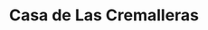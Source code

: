 ---
title: "Casa de Las Cremalleras"
url: /quetzaltenango/casa-de-las-cremalleras/
shop: Autowerkstatt
---